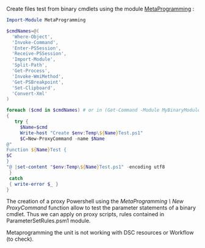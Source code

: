 ﻿Create files test from binary cmdlets using the module [MetaProgramming](https://blogs.msdn.microsoft.com/powershell/2009/01/04/extending-andor-modifing-commands-with-proxies/) :
```Powershell
Import-Module MetaProgramming

$cmdNames=@(
  'Where-Object',
  'Invoke-Command',
  'Enter-PSSession',
  'Receive-PSSession',
  'Import-Module',
  'Split-Path',
  'Get-Process',
  'Invoke-WmiMethod',
  'Get-PSBreakpoint',
  'Set-Clipboard',
  'Convert-Xml'
)

foreach ($cmd in $cmdNames) # or in (Get-Command -Module MyBinaryModule)) 
{
   try {
     $Name=$cmd
     Write-host "Create $env:Temp\${Name}Test.ps1" 
     $C=New-ProxyCommand -name $Name
@"
Function ${Name}Test {
$C
}
"@ |set-content "$env:Temp\${Name}Test.ps1" -encoding utf8
 }
 catch 
 { write-error $_ }
}
```
The creation of a proxy Powershell using the _MetaProgramming \ New ProxyCommand_ function allow to test the parameter statements  of a binary cmdlet.
Thus we can apply on proxy scripts, rules contained in ParameterSetRules.psm1 module.

Metaprogramming the unit is not working with DSC resources or Workflow (to check).
 
